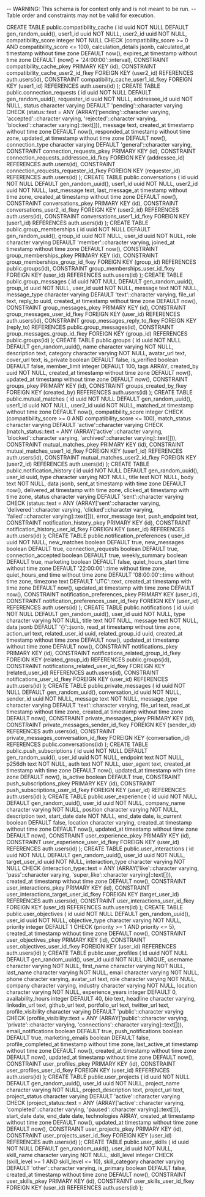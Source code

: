-- WARNING: This schema is for context only and is not meant to be run.
-- Table order and constraints may not be valid for execution.

CREATE TABLE public.compatibility_cache (
  id uuid NOT NULL DEFAULT gen_random_uuid(),
  user1_id uuid NOT NULL,
  user2_id uuid NOT NULL,
  compatibility_score integer NOT NULL CHECK (compatibility_score >= 0 AND compatibility_score <= 100),
  calculation_details jsonb,
  calculated_at timestamp without time zone DEFAULT now(),
  expires_at timestamp without time zone DEFAULT (now() + '24:00:00'::interval),
  CONSTRAINT compatibility_cache_pkey PRIMARY KEY (id),
  CONSTRAINT compatibility_cache_user2_id_fkey FOREIGN KEY (user2_id) REFERENCES auth.users(id),
  CONSTRAINT compatibility_cache_user1_id_fkey FOREIGN KEY (user1_id) REFERENCES auth.users(id)
);
CREATE TABLE public.connection_requests (
  id uuid NOT NULL DEFAULT gen_random_uuid(),
  requester_id uuid NOT NULL,
  addressee_id uuid NOT NULL,
  status character varying DEFAULT 'pending'::character varying CHECK (status::text = ANY (ARRAY['pending'::character varying, 'accepted'::character varying, 'rejected'::character varying, 'blocked'::character varying]::text[])),
  message text,
  created_at timestamp without time zone DEFAULT now(),
  responded_at timestamp without time zone,
  updated_at timestamp without time zone DEFAULT now(),
  connection_type character varying DEFAULT 'general'::character varying,
  CONSTRAINT connection_requests_pkey PRIMARY KEY (id),
  CONSTRAINT connection_requests_addressee_id_fkey FOREIGN KEY (addressee_id) REFERENCES auth.users(id),
  CONSTRAINT connection_requests_requester_id_fkey FOREIGN KEY (requester_id) REFERENCES auth.users(id)
);
CREATE TABLE public.conversations (
  id uuid NOT NULL DEFAULT gen_random_uuid(),
  user1_id uuid NOT NULL,
  user2_id uuid NOT NULL,
  last_message text,
  last_message_at timestamp without time zone,
  created_at timestamp without time zone DEFAULT now(),
  CONSTRAINT conversations_pkey PRIMARY KEY (id),
  CONSTRAINT conversations_user2_id_fkey FOREIGN KEY (user2_id) REFERENCES auth.users(id),
  CONSTRAINT conversations_user1_id_fkey FOREIGN KEY (user1_id) REFERENCES auth.users(id)
);
CREATE TABLE public.group_memberships (
  id uuid NOT NULL DEFAULT gen_random_uuid(),
  group_id uuid NOT NULL,
  user_id uuid NOT NULL,
  role character varying DEFAULT 'member'::character varying,
  joined_at timestamp without time zone DEFAULT now(),
  CONSTRAINT group_memberships_pkey PRIMARY KEY (id),
  CONSTRAINT group_memberships_group_id_fkey FOREIGN KEY (group_id) REFERENCES public.groups(id),
  CONSTRAINT group_memberships_user_id_fkey FOREIGN KEY (user_id) REFERENCES auth.users(id)
);
CREATE TABLE public.group_messages (
  id uuid NOT NULL DEFAULT gen_random_uuid(),
  group_id uuid NOT NULL,
  user_id uuid NOT NULL,
  message text NOT NULL,
  message_type character varying DEFAULT 'text'::character varying,
  file_url text,
  reply_to uuid,
  created_at timestamp without time zone DEFAULT now(),
  CONSTRAINT group_messages_pkey PRIMARY KEY (id),
  CONSTRAINT group_messages_user_id_fkey FOREIGN KEY (user_id) REFERENCES auth.users(id),
  CONSTRAINT group_messages_reply_to_fkey FOREIGN KEY (reply_to) REFERENCES public.group_messages(id),
  CONSTRAINT group_messages_group_id_fkey FOREIGN KEY (group_id) REFERENCES public.groups(id)
);
CREATE TABLE public.groups (
  id uuid NOT NULL DEFAULT gen_random_uuid(),
  name character varying NOT NULL,
  description text,
  category character varying NOT NULL,
  avatar_url text,
  cover_url text,
  is_private boolean DEFAULT false,
  is_verified boolean DEFAULT false,
  member_limit integer DEFAULT 100,
  tags ARRAY,
  created_by uuid NOT NULL,
  created_at timestamp without time zone DEFAULT now(),
  updated_at timestamp without time zone DEFAULT now(),
  CONSTRAINT groups_pkey PRIMARY KEY (id),
  CONSTRAINT groups_created_by_fkey FOREIGN KEY (created_by) REFERENCES auth.users(id)
);
CREATE TABLE public.mutual_matches (
  id uuid NOT NULL DEFAULT gen_random_uuid(),
  user1_id uuid NOT NULL,
  user2_id uuid NOT NULL,
  matched_at timestamp without time zone DEFAULT now(),
  compatibility_score integer CHECK (compatibility_score >= 0 AND compatibility_score <= 100),
  match_status character varying DEFAULT 'active'::character varying CHECK (match_status::text = ANY (ARRAY['active'::character varying, 'blocked'::character varying, 'archived'::character varying]::text[])),
  CONSTRAINT mutual_matches_pkey PRIMARY KEY (id),
  CONSTRAINT mutual_matches_user1_id_fkey FOREIGN KEY (user1_id) REFERENCES auth.users(id),
  CONSTRAINT mutual_matches_user2_id_fkey FOREIGN KEY (user2_id) REFERENCES auth.users(id)
);
CREATE TABLE public.notification_history (
  id uuid NOT NULL DEFAULT gen_random_uuid(),
  user_id uuid,
  type character varying NOT NULL,
  title text NOT NULL,
  body text NOT NULL,
  data jsonb,
  sent_at timestamp with time zone DEFAULT now(),
  delivered_at timestamp with time zone,
  clicked_at timestamp with time zone,
  status character varying DEFAULT 'sent'::character varying CHECK (status::text = ANY (ARRAY['sent'::character varying, 'delivered'::character varying, 'clicked'::character varying, 'failed'::character varying]::text[])),
  error_message text,
  push_endpoint text,
  CONSTRAINT notification_history_pkey PRIMARY KEY (id),
  CONSTRAINT notification_history_user_id_fkey FOREIGN KEY (user_id) REFERENCES auth.users(id)
);
CREATE TABLE public.notification_preferences (
  user_id uuid NOT NULL,
  new_matches boolean DEFAULT true,
  new_messages boolean DEFAULT true,
  connection_requests boolean DEFAULT true,
  connection_accepted boolean DEFAULT true,
  weekly_summary boolean DEFAULT true,
  marketing boolean DEFAULT false,
  quiet_hours_start time without time zone DEFAULT '22:00:00'::time without time zone,
  quiet_hours_end time without time zone DEFAULT '08:00:00'::time without time zone,
  timezone text DEFAULT 'UTC'::text,
  created_at timestamp with time zone DEFAULT now(),
  updated_at timestamp with time zone DEFAULT now(),
  CONSTRAINT notification_preferences_pkey PRIMARY KEY (user_id),
  CONSTRAINT notification_preferences_user_id_fkey FOREIGN KEY (user_id) REFERENCES auth.users(id)
);
CREATE TABLE public.notifications (
  id uuid NOT NULL DEFAULT gen_random_uuid(),
  user_id uuid NOT NULL,
  type character varying NOT NULL,
  title text NOT NULL,
  message text NOT NULL,
  data jsonb DEFAULT '{}'::jsonb,
  read_at timestamp without time zone,
  action_url text,
  related_user_id uuid,
  related_group_id uuid,
  created_at timestamp without time zone DEFAULT now(),
  updated_at timestamp without time zone DEFAULT now(),
  CONSTRAINT notifications_pkey PRIMARY KEY (id),
  CONSTRAINT notifications_related_group_id_fkey FOREIGN KEY (related_group_id) REFERENCES public.groups(id),
  CONSTRAINT notifications_related_user_id_fkey FOREIGN KEY (related_user_id) REFERENCES auth.users(id),
  CONSTRAINT notifications_user_id_fkey FOREIGN KEY (user_id) REFERENCES auth.users(id)
);
CREATE TABLE public.private_messages (
  id uuid NOT NULL DEFAULT gen_random_uuid(),
  conversation_id uuid NOT NULL,
  sender_id uuid NOT NULL,
  message text NOT NULL,
  message_type character varying DEFAULT 'text'::character varying,
  file_url text,
  read_at timestamp without time zone,
  created_at timestamp without time zone DEFAULT now(),
  CONSTRAINT private_messages_pkey PRIMARY KEY (id),
  CONSTRAINT private_messages_sender_id_fkey FOREIGN KEY (sender_id) REFERENCES auth.users(id),
  CONSTRAINT private_messages_conversation_id_fkey FOREIGN KEY (conversation_id) REFERENCES public.conversations(id)
);
CREATE TABLE public.push_subscriptions (
  id uuid NOT NULL DEFAULT gen_random_uuid(),
  user_id uuid NOT NULL,
  endpoint text NOT NULL,
  p256dh text NOT NULL,
  auth text NOT NULL,
  user_agent text,
  created_at timestamp with time zone DEFAULT now(),
  updated_at timestamp with time zone DEFAULT now(),
  is_active boolean DEFAULT true,
  CONSTRAINT push_subscriptions_pkey PRIMARY KEY (id),
  CONSTRAINT push_subscriptions_user_id_fkey FOREIGN KEY (user_id) REFERENCES auth.users(id)
);
CREATE TABLE public.user_experience (
  id uuid NOT NULL DEFAULT gen_random_uuid(),
  user_id uuid NOT NULL,
  company_name character varying NOT NULL,
  position character varying NOT NULL,
  description text,
  start_date date NOT NULL,
  end_date date,
  is_current boolean DEFAULT false,
  location character varying,
  created_at timestamp without time zone DEFAULT now(),
  updated_at timestamp without time zone DEFAULT now(),
  CONSTRAINT user_experience_pkey PRIMARY KEY (id),
  CONSTRAINT user_experience_user_id_fkey FOREIGN KEY (user_id) REFERENCES auth.users(id)
);
CREATE TABLE public.user_interactions (
  id uuid NOT NULL DEFAULT gen_random_uuid(),
  user_id uuid NOT NULL,
  target_user_id uuid NOT NULL,
  interaction_type character varying NOT NULL CHECK (interaction_type::text = ANY (ARRAY['like'::character varying, 'pass'::character varying, 'super_like'::character varying]::text[])),
  created_at timestamp without time zone DEFAULT now(),
  CONSTRAINT user_interactions_pkey PRIMARY KEY (id),
  CONSTRAINT user_interactions_target_user_id_fkey FOREIGN KEY (target_user_id) REFERENCES auth.users(id),
  CONSTRAINT user_interactions_user_id_fkey FOREIGN KEY (user_id) REFERENCES auth.users(id)
);
CREATE TABLE public.user_objectives (
  id uuid NOT NULL DEFAULT gen_random_uuid(),
  user_id uuid NOT NULL,
  objective_type character varying NOT NULL,
  priority integer DEFAULT 1 CHECK (priority >= 1 AND priority <= 5),
  created_at timestamp without time zone DEFAULT now(),
  CONSTRAINT user_objectives_pkey PRIMARY KEY (id),
  CONSTRAINT user_objectives_user_id_fkey FOREIGN KEY (user_id) REFERENCES auth.users(id)
);
CREATE TABLE public.user_profiles (
  id uuid NOT NULL DEFAULT gen_random_uuid(),
  user_id uuid NOT NULL UNIQUE,
  username character varying NOT NULL,
  first_name character varying NOT NULL,
  last_name character varying NOT NULL,
  email character varying NOT NULL,
  phone character varying,
  avatar_url text,
  role character varying NOT NULL,
  company character varying,
  industry character varying NOT NULL,
  location character varying NOT NULL,
  experience_years integer DEFAULT 0,
  availability_hours integer DEFAULT 40,
  bio text,
  headline character varying,
  linkedin_url text,
  github_url text,
  portfolio_url text,
  twitter_url text,
  profile_visibility character varying DEFAULT 'public'::character varying CHECK (profile_visibility::text = ANY (ARRAY['public'::character varying, 'private'::character varying, 'connections'::character varying]::text[])),
  email_notifications boolean DEFAULT true,
  push_notifications boolean DEFAULT true,
  marketing_emails boolean DEFAULT false,
  profile_completed_at timestamp without time zone,
  last_active_at timestamp without time zone DEFAULT now(),
  created_at timestamp without time zone DEFAULT now(),
  updated_at timestamp without time zone DEFAULT now(),
  CONSTRAINT user_profiles_pkey PRIMARY KEY (id),
  CONSTRAINT user_profiles_user_id_fkey FOREIGN KEY (user_id) REFERENCES auth.users(id)
);
CREATE TABLE public.user_projects (
  id uuid NOT NULL DEFAULT gen_random_uuid(),
  user_id uuid NOT NULL,
  project_name character varying NOT NULL,
  project_description text,
  project_url text,
  project_status character varying DEFAULT 'active'::character varying CHECK (project_status::text = ANY (ARRAY['active'::character varying, 'completed'::character varying, 'paused'::character varying]::text[])),
  start_date date,
  end_date date,
  technologies ARRAY,
  created_at timestamp without time zone DEFAULT now(),
  updated_at timestamp without time zone DEFAULT now(),
  CONSTRAINT user_projects_pkey PRIMARY KEY (id),
  CONSTRAINT user_projects_user_id_fkey FOREIGN KEY (user_id) REFERENCES auth.users(id)
);
CREATE TABLE public.user_skills (
  id uuid NOT NULL DEFAULT gen_random_uuid(),
  user_id uuid NOT NULL,
  skill_name character varying NOT NULL,
  skill_level integer CHECK (skill_level >= 1 AND skill_level <= 10),
  skill_category character varying DEFAULT 'other'::character varying,
  is_primary boolean DEFAULT false,
  created_at timestamp without time zone DEFAULT now(),
  CONSTRAINT user_skills_pkey PRIMARY KEY (id),
  CONSTRAINT user_skills_user_id_fkey FOREIGN KEY (user_id) REFERENCES auth.users(id)
);